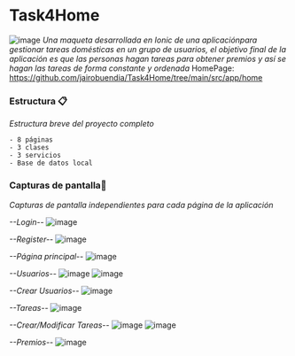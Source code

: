 # Task4Home
![image](https://user-images.githubusercontent.com/55530657/145400359-8a65b6f5-1835-4004-8088-5aed9587b39a.png)
_Una maqueta desarrollada en Ionic de una aplicaciónpara gestionar tareas domésticas en un grupo de usuarios, el objetivo final de la aplicación es que las personas hagan tareas
para obtener premios y así se hagan las tareas de forma constante y ordenada_
HomePage: https://github.com/jairobuendia/Task4Home/tree/main/src/app/home

### Estructura 📋

_Estructura breve del proyecto completo_

```
- 8 páginas
- 3 clases
- 3 servicios
- Base de datos local
```

### Capturas de pantalla🔧

_Capturas de pantalla independientes para cada página de la aplicación_

_--Login--_
![image](https://user-images.githubusercontent.com/55530657/145399024-4727977d-990a-4a51-9c4e-a32abf08c8df.png)

_--Register--_
![image](https://user-images.githubusercontent.com/55530657/145399552-27a2654f-2126-4615-aab9-92ca9c45765a.png)

_--Página principal--_
![image](https://user-images.githubusercontent.com/55530657/145399630-cc65c58e-ed94-4908-8583-ced42c9678f7.png)

_--Usuarios--_
![image](https://user-images.githubusercontent.com/55530657/145399681-515f7107-74a3-44c6-a716-073d0f1335b9.png)
![image](https://user-images.githubusercontent.com/55530657/145399764-f3cbeb16-34ec-4f06-9057-5a26719409c3.png)

_--Crear Usuarios--_
![image](https://user-images.githubusercontent.com/55530657/145399798-617d5ad6-bae7-4e2f-8f27-ef67dc138be9.png)

_--Tareas--_
![image](https://user-images.githubusercontent.com/55530657/145399863-d879a022-45b4-461d-ba98-75f91c5bc09c.png)

_--Crear/Modificar Tareas--_
![image](https://user-images.githubusercontent.com/55530657/145399930-9b9ad9b6-f8a9-4d4a-bbfe-d2019b70046c.png)
![image](https://user-images.githubusercontent.com/55530657/145399967-b0adad2f-8533-49ba-b14b-8aabff1583d9.png)

_--Premios--_
![image](https://user-images.githubusercontent.com/55530657/145400030-564d4462-9737-424a-b5cd-098d17144a43.png)
